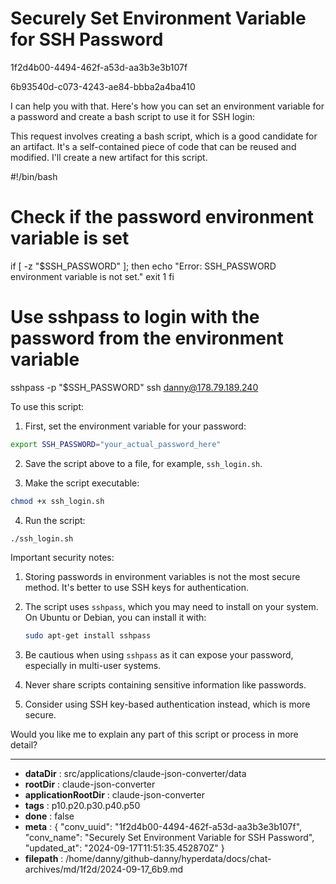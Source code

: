 # Securely Set Environment Variable for SSH Password

1f2d4b00-4494-462f-a53d-aa3b3e3b107f

6b93540d-c073-4243-ae84-bbba2a4ba410

 I can help you with that. Here's how you can set an environment variable for a password and create a bash script to use it for SSH login:

<antThinking>This request involves creating a bash script, which is a good candidate for an artifact. It's a self-contained piece of code that can be reused and modified. I'll create a new artifact for this script.</antThinking>

<antArtifact identifier="ssh-login-script" type="application/vnd.ant.code" language="bash" title="SSH Login Script">
#!/bin/bash

# Check if the password environment variable is set
if [ -z "$SSH_PASSWORD" ]; then
    echo "Error: SSH_PASSWORD environment variable is not set."
    exit 1
fi

# Use sshpass to login with the password from the environment variable
sshpass -p "$SSH_PASSWORD" ssh danny@178.79.189.240
</antArtifact>

To use this script:

1. First, set the environment variable for your password:

```bash
export SSH_PASSWORD="your_actual_password_here"
```

2. Save the script above to a file, for example, `ssh_login.sh`.

3. Make the script executable:

```bash
chmod +x ssh_login.sh
```

4. Run the script:

```bash
./ssh_login.sh
```

Important security notes:

1. Storing passwords in environment variables is not the most secure method. It's better to use SSH keys for authentication.

2. The script uses `sshpass`, which you may need to install on your system. On Ubuntu or Debian, you can install it with:

   ```bash
   sudo apt-get install sshpass
   ```

3. Be cautious when using `sshpass` as it can expose your password, especially in multi-user systems.

4. Never share scripts containing sensitive information like passwords.

5. Consider using SSH key-based authentication instead, which is more secure.

Would you like me to explain any part of this script or process in more detail?

---

* **dataDir** : src/applications/claude-json-converter/data
* **rootDir** : claude-json-converter
* **applicationRootDir** : claude-json-converter
* **tags** : p10.p20.p30.p40.p50
* **done** : false
* **meta** : {
  "conv_uuid": "1f2d4b00-4494-462f-a53d-aa3b3e3b107f",
  "conv_name": "Securely Set Environment Variable for SSH Password",
  "updated_at": "2024-09-17T11:51:35.452870Z"
}
* **filepath** : /home/danny/github-danny/hyperdata/docs/chat-archives/md/1f2d/2024-09-17_6b9.md